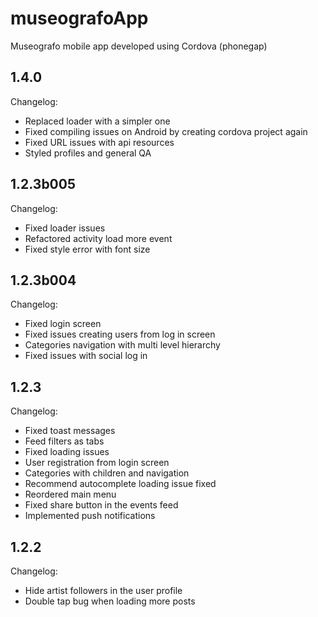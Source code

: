 museografoApp
=============

Museografo mobile app developed using Cordova (phonegap)

<h2>1.4.0</h2>
Changelog:
<ul>
	<li>Replaced loader with a simpler one</li>
	<li>Fixed compiling issues on Android by creating cordova project again</li>
	<li>Fixed URL issues with api resources</li>
	<li>Styled profiles and general QA</li>
</ul>

<h2>1.2.3b005</h2>
Changelog:
<ul>
	<li>Fixed loader issues</li>
	<li>Refactored activity load more event</li>
	<li>Fixed style error with font size</li>
</ul>

<h2>1.2.3b004</h2>
Changelog:
<ul>
	<li>Fixed login screen</li>
	<li>Fixed issues creating users from log in screen</li>
	<li>Categories navigation with multi level hierarchy</li>
	<li>Fixed issues with social log in</li>
</ul>

<h2>1.2.3</h2>
Changelog:
<ul>
	<li>Fixed toast messages</li>
	<li>Feed filters as tabs</li>
	<li>Fixed loading issues</li>
	<li>User registration from login screen</li>
	<li>Categories with children and navigation</li>
	<li>Recommend autocomplete loading issue fixed</li>
	<li>Reordered main menu</li>
	<li>Fixed share button in the events feed</li>
	<li>Implemented push notifications</li>
</ul>

<h2>1.2.2</h2>
Changelog:
<ul>
	<li>Hide artist followers in the user profile</li>
	<li>Double tap bug when loading more posts</li>
</ul>
